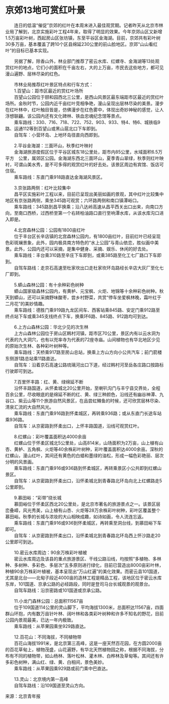 # 京郊13地可赏红叶景  

&emsp;&emsp;连日的低温“催促”京郊的红叶在本周末进入最佳观赏期。记者昨天从北京市林业局了解到，北京实施彩叶工程4年来，取得了明显的效果。今年京郊山区又新增1.5万亩彩叶树，西起房山区张坊镇，东至平谷区金海湖。目前，京郊共有彩叶树30多万亩，基本覆盖了跨10个区县绵延230公里的前山脸地区。京郊“山山看红叶”的目标已基本实现。  

&emsp;&emsp;另据了解，除香山外，林业部门推荐了密云水库、红螺寺、金海湖等13处观赏红叶的地点，它们小的面积在千亩左右，大的上万亩，市民去这些地方，都可见漫山遍野、层林尽染的红色。  

&emsp;&emsp;市林业局推荐红叶景区特点和行车方式：  
&emsp;&emsp;1.百望山：距市区最近的赏红叶场所  
&emsp;&emsp;百望山公园位于颐和园西北三公里，是西山风景区最东端距市区最近的赏红叶场所。金秋时节，公园内近千亩红叶竞相争艳，漫山呈现出层林尽染的美景。漫步在红叶林中，红叶触目皆是，仿佛漫步在红色雾中，体现出奇妙神秘的感觉，让人浮想联翩。该公园内还有文化碑林、铁血忠魂纪念馆等景点。  
&emsp;&emsp;乘车路线：330、716、718、722、752、903、933、特4、特6、城铁临9路、运通112等到百望山或黑山扈北口下车即到。  
&emsp;&emsp;自驾车：小营环岛、上地环岛径直向西即到。  

&emsp;&emsp;2.平谷金海湖：三面环山，秋季红叶映衬  
&emsp;&emsp;金海湖旅游度假区位于平谷区城东18公里处，距市内85公里，水域面积6.5万平方　公里，属郊区公园。金海湖东西北三面环山，夏季青山翠绿，秋季则红叶映衬，可谓山美水秀，是不可多得的观赏红叶的好去处。该景区周边有宾馆、饭店可住宿。  
&emsp;&emsp;乘车路线：东直门乘918路直达金海湖风景区。  

&emsp;&emsp;3.京张路两侧：红叶比较集中  
&emsp;&emsp;昌平区实施彩叶工程以来，目前已呈现出美丽如画的景观，其中红叶比较集中地区有京张路两侧，乘坐345路可观赏；六环路两侧和南口镇潭峪口。  
&emsp;&emsp;乘车路线：345路到昌平换乘；沿八达岭高速从昌平西关出口出来，向南口方向，至南口西桥，过西桥至第一个右转柏油路口直行至响潭水库，从该水库沟口进入即是。  

&emsp;&emsp;4.北宫森林公园：公园有1800亩红叶  
&emsp;&emsp;位于丰台区长辛店镇的北宫森林公园内，有1800亩红叶，目前红叶已经呈现色彩斑斓景象，此外，园内极具南方特色的“水上公园”与青山依恋，胜似画中美景。此外，公园内还可以采摘，是集中健身、采摘、娱乐、休闲的好去处。  
&emsp;&emsp;乘车路线：丰台乘310路至辛庄下车即到，或乘385路至化工七厂路口下车即到。  
&emsp;&emsp;自驾车路线：走京石高速至杜家坎出口走杜家坎环岛路经长辛店大灰厂至化七厂即到。  

&emsp;&emsp;5.蟒山森林公园：有十余种彩色树种  
&emsp;&emsp;蟒山国家级森林公园内，有黄栌、元宝枫、火炬、地锦等十余种彩色树种。秋天到蟒山，还可以采摘野味酸枣，尝乡村野菜，共赏“停车坐爱枫林晚，霜叶红于二月花”的美妙情趣。  
&emsp;&emsp;乘车路线：德胜门乘919路九龙区间车、西客站乘845路、安定门乘912路至终点站下车或乘345支线终点下车，换乘环6路、845路、912路均可到达。  

&emsp;&emsp;6.上方山森林公园：华北少见的次生林  
&emsp;&emsp;上方山森林公园位于房山区韩村河镇，距市区70公里，景区内有以云水洞为代表的九大洞穴，也有以兜率寺为代表的72座寺庙。山间植物也有华北地区少见的原始次生林、各种彩叶树种等。  
&emsp;&emsp;乘车路线：天桥乘917路至房山总站，换乘上方山方向小公共汽车；前门箭楼东侧游1路总站乘11路直达。  
&emsp;&emsp;自驾车：沿着京石高速公路琉璃河出口下道，经过韩村河至岳各庄路口按路标行驶即可到达。  

&emsp;&emsp;7.百里怀丰路：红、黄、绿绵延不断  
&emsp;&emsp;沿怀丰路国道，从怀柔城北20公里开始，至喇叭沟门与丰宁县交界处，全程百余公里，尽收眼底的是绵延不断的红、黄、绿三种颜色，沿线还有幽谷神潭、九谷口、紫云山等11个旅游自然风景区，在品尝虹鳟鱼的时候，还可欣赏层林尽染、清泉汇流的大自然风光。  
&emsp;&emsp;乘车路线：东直门乘916路到怀柔城区，再转乘936路；或从东直门长途车站乘936路。  
&emsp;&emsp;自驾车：从京密路到怀柔出口，上怀丰路国道，沿线可观赏红叶。  

&emsp;&emsp;8.红螺山：彩叶覆盖面积达4000余亩  
&emsp;&emsp;红螺山位于怀柔区城北5公里处，山高814米，山场面积为2万亩，山上植有山杏、黄栌、五角枫、火炬等40余株彩叶树种，彩叶覆盖面积达4000余亩。深秋的红螺山，漫山红叶，其间还有黄色的白蜡和墨绿的油松，形成一幅色彩艳丽、层次分明的风景画。  
&emsp;&emsp;乘车路线：东直门乘916或936路到怀柔城区，再转乘景区小公共即到红螺山景区。  
&emsp;&emsp;自驾车：从京密路到怀柔出口，沿怀柔城北到青春路北环岛向北上红螺路走5公里即到。  

&emsp;&emsp;9.慕田峪：“彩带”绕长城  
&emsp;&emsp;慕田峪位于怀柔区西北20公里处，是北京市著名的旅游景点之一。该景区层峦叠嶂，风光秀美，山上植有山杏、火炬等28万余株彩叶树种，彩叶区覆盖整个慕田峪。秋季的长城与浓妆的大山相映成趣，如诗如画，令人流连忘返。  
&emsp;&emsp;乘车路线：东直门乘916或936到怀柔城区，再转乘至洞台线，到慕田峪下车即可。  
&emsp;&emsp;自驾车：从京密路到怀柔出口，沿怀柔城北到青春路北环岛西上怀沙路走20公里即可到达。  

&emsp;&emsp;10.密云水库周边：90余万株彩叶植被  
&emsp;&emsp;密云水库周边及该县的重点旅游景区、干线公路沿线，均按照“多植物、多林种、多树种、多彩色、多层次”五多原则进行绿化，目前已营造出8000亩彩叶林，种植90余万株彩叶植被，基本呈现出“万山红遍”的美化效果。而密云县101国道，尤其是北台——北甸子段近4000亩的造林工程是精品工程，该地区位于密云水库东岸，101国道、京承公路的必经路段，同时是登司马台长城观景的观景台。  
&emsp;&emsp;自驾车路线：沿京密路或101国道或京承公路。  

&emsp;&emsp;11.小龙门森林公园：总面积11567亩  
&emsp;&emsp;位于109国道114公里的灵山脚下，平均海拔1300米，总面积达11567亩，四面群山环抱，内有数万亩针叶林、阔叶林和各类彩叶树种和许多不知名的野花，目前公园内景观最美，已达一年内极致。  
&emsp;&emsp;乘车路线：从苹果园乘坐929路直达。  

&emsp;&emsp;12.百花山：不同海拔，不同植物带  
&emsp;&emsp;百花山海拔1991米，是北京第三高峰，这是一座天然百花园，在方圆2000亩的百花草甸上，植物茂盛，山花遍野，有华北天然植物园之称，根据不同海拔，分布有不同的植物带，如山杨林、落叶松林、灌木林、白桦林及草甸等。其间还有许多彩色树种，满山红、绿、黄、白相间，景色美妙。  
&emsp;&emsp;乘车路线：从苹果园乘929路或前门乘中巴直达。  

&emsp;&emsp;13.灵山：北京境内第一高峰  
&emsp;&emsp;自驾车路线：沿109国道至灵山方向。  

来源：北京青年报  